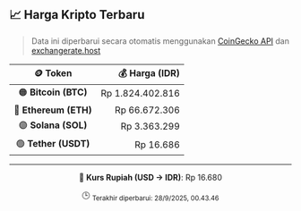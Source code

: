 

<!-- HARGA_KRIPTO -->
## 📈 Harga Kripto Terbaru

> Data ini diperbarui secara otomatis menggunakan [CoinGecko API](https://www.coingecko.com/) dan [exchangerate.host](https://exchangerate.host/)

<div align="center">

| 🪙 Token | 💰 Harga (IDR) |
|:------:|---------------:|
| 🟠 **Bitcoin (BTC)**   | Rp 1.824.402.816 |
| 🔵 **Ethereum (ETH)**  | Rp 66.672.306 |
| 🟣 **Solana (SOL)**    | Rp 3.363.299 |
| 🟢 **Tether (USDT)**   | Rp 16.686 |

---

💱 **Kurs Rupiah (USD → IDR)**: Rp 16.680

🕒 <sub>Terakhir diperbarui: 28/9/2025, 00.43.46</sub>

</div>
<!-- /HARGA_KRIPTO -->